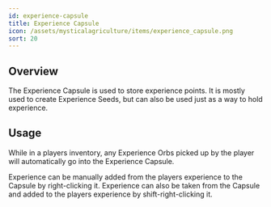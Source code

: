 ```yaml
---
id: experience-capsule
title: Experience Capsule
icon: /assets/mysticalagriculture/items/experience_capsule.png
sort: 20
---
```


## Overview

The Experience Capsule is used to store experience points. It is mostly used to create Experience Seeds, but can also be used just as a way to hold experience.

## Usage

While in a players inventory, any Experience Orbs picked up by the player will automatically go into the Experience Capsule. 

Experience can be manually added from the players experience to the Capsule by right-clicking it. Experience can also be taken from the Capsule and added to the players experience by shift-right-clicking it.
